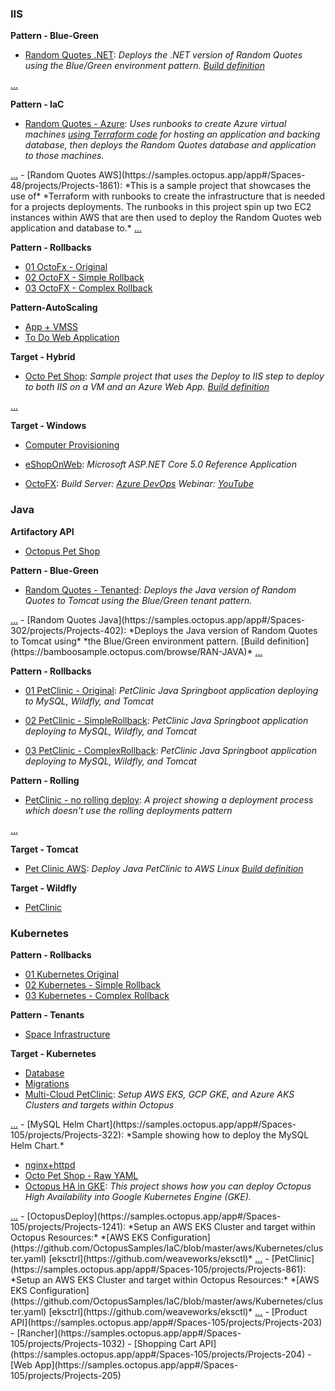 ### IIS

**Pattern - Blue-Green**
  - [Random Quotes .NET](https://samples.octopus.app/app#/Spaces-302/projects/Projects-542): *Deploys the .NET version of Random Quotes using the Blue/Green*<span class='collapse' id='more-iis-spaces-302-projects-542'> *environment pattern. [Build definition](https://bamboosample.octopus.com/browse/RAN-NET)*</span>
<span>
<a href='#more-iis-spaces-302-projects-542' data-toggle='collapse'> ...</a>
</span>

**Pattern - IaC**
  - [Random Quotes - Azure](https://samples.octopus.app/app#/Spaces-48/projects/Projects-1851): *Uses runbooks to create Azure virtual machines [using Terraform code](https://dev.azure.com/octopussamples/Terraform%20-%20RandomQuotes%20Azure/_git/Terraform%20-%20RandomQuotes%20Azure)*<span class='collapse' id='more-iis-spaces-48-projects-1851'> *for hosting an application and backing database, then deploys the Random Quotes database and application to those machines.*</span>
<span>
<a href='#more-iis-spaces-48-projects-1851' data-toggle='collapse'> ...</a>
</span>
  - [Random Quotes AWS](https://samples.octopus.app/app#/Spaces-48/projects/Projects-1861): *This is a sample project that showcases the use of*<span class='collapse' id='more-iis-spaces-48-projects-1861'> *Terraform with runbooks to create the infrastructure that is needed for a projects deployments. The runbooks in this project spin up two EC2 instances within AWS that are then used to deploy the Random Quotes web application and database to.*</span>
<span>
<a href='#more-iis-spaces-48-projects-1861' data-toggle='collapse'> ...</a>
</span>

**Pattern - Rollbacks**
  - [01 OctoFx - Original](https://samples.octopus.app/app#/Spaces-762/projects/Projects-1603)
  - [02 OctoFX - Simple Rollback](https://samples.octopus.app/app#/Spaces-762/projects/Projects-1604)
  - [03 OctoFX - Complex Rollback](https://samples.octopus.app/app#/Spaces-762/projects/Projects-1602)

**Pattern-AutoScaling**
  - [App + VMSS](https://samples.octopus.app/app#/Spaces-742/projects/Projects-1502)
  - [To Do Web Application](https://samples.octopus.app/app#/Spaces-742/projects/Projects-1466)

**Target - Hybrid**
  - [Octo Pet Shop](https://samples.octopus.app/app#/Spaces-342/projects/Projects-445): *Sample project that uses the Deploy to IIS step to*<span class='collapse' id='more-iis-spaces-342-projects-445'> *deploy to both IIS on a VM and an Azure Web App. [Build definition](https://app.circleci.com/pipelines/github/OctopusSamples/OctoPetShop)*</span>
<span>
<a href='#more-iis-spaces-342-projects-445' data-toggle='collapse'> ...</a>
</span>

**Target - Windows**
  - [Computer Provisioning](https://samples.octopus.app/app#/Spaces-202/projects/Projects-761)
  - [eShopOnWeb](https://samples.octopus.app/app#/Spaces-202/projects/Projects-1481): *Microsoft ASP.NET Core 5.0 Reference Application*
                    
  - [OctoFX](https://samples.octopus.app/app#/Spaces-202/projects/Projects-282): *Build Server: [Azure DevOps](https://dev.azure.com/octopussamples/octofx) Webinar: [YouTube](https://youtu.be/mLgeQRUlcl0)*
                    
### Java

**Artifactory API**
  - [Octopus Pet Shop](https://samples.octopus.app/app#/Spaces-622/projects/Projects-1061)

**Pattern - Blue-Green**
  - [Random Quotes - Tenanted](https://samples.octopus.app/app#/Spaces-302/projects/Projects-562): *Deploys the Java version of Random Quotes to Tomcat using*<span class='collapse' id='more-java-spaces-302-projects-562'> *the Blue/Green tenant pattern.*</span>
<span>
<a href='#more-java-spaces-302-projects-562' data-toggle='collapse'> ...</a>
</span>
  - [Random Quotes Java](https://samples.octopus.app/app#/Spaces-302/projects/Projects-402): *Deploys the Java version of Random Quotes to Tomcat using*<span class='collapse' id='more-java-spaces-302-projects-402'> *the Blue/Green environment pattern. [Build definition](https://bamboosample.octopus.com/browse/RAN-JAVA)*</span>
<span>
<a href='#more-java-spaces-302-projects-402' data-toggle='collapse'> ...</a>
</span>

**Pattern - Rollbacks**
  - [01 PetClinic - Original](https://samples.octopus.app/app#/Spaces-762/projects/Projects-1624): *PetClinic Java Springboot application deploying to MySQL, Wildfly, and Tomcat*
                    
  - [02 PetClinic - SimpleRollback](https://samples.octopus.app/app#/Spaces-762/projects/Projects-1625): *PetClinic Java Springboot application deploying to MySQL, Wildfly, and Tomcat*
                    
  - [03 PetClinic - ComplexRollback](https://samples.octopus.app/app#/Spaces-762/projects/Projects-1626): *PetClinic Java Springboot application deploying to MySQL, Wildfly, and Tomcat*
                    

**Pattern - Rolling**
  - [PetClinic - no rolling deploy](https://samples.octopus.app/app#/Spaces-45/projects/Projects-383): *A project showing a deployment process which doesn't use the*<span class='collapse' id='more-java-spaces-45-projects-383'> *rolling deployments pattern*</span>
<span>
<a href='#more-java-spaces-45-projects-383' data-toggle='collapse'> ...</a>
</span>

**Target - Tomcat**
  - [Pet Clinic AWS](https://samples.octopus.app/app#/Spaces-203/projects/Projects-371): *Deploy Java PetClinic to AWS Linux [Build definition](https://dev.azure.com/octopussamples/PetClinic/_build?definitionId=25)*
                    

**Target - Wildfly**
  - [PetClinic](https://samples.octopus.app/app#/Spaces-85/projects/Projects-141)
### Kubernetes

**Pattern - Rollbacks**
  - [01 Kubernetes Original](https://samples.octopus.app/app#/Spaces-762/projects/Projects-1641)
  - [02 Kubernetes - Simple Rollback](https://samples.octopus.app/app#/Spaces-762/projects/Projects-1642)
  - [03 Kubernetes - Complex Rollback](https://samples.octopus.app/app#/Spaces-762/projects/Projects-1643)

**Pattern - Tenants**
  - [Space Infrastructure](https://samples.octopus.app/app#/Spaces-682/projects/Projects-1301)

**Target - Kubernetes**
  - [Database](https://samples.octopus.app/app#/Spaces-105/projects/Projects-201)
  - [Migrations](https://samples.octopus.app/app#/Spaces-105/projects/Projects-241)
  - [Multi-Cloud PetClinic](https://samples.octopus.app/app#/Spaces-105/projects/Projects-1707): *Setup AWS EKS, GCP GKE, and Azure AKS Clusters and*<span class='collapse' id='more-kubernetes-spaces-105-projects-1707'> *targets within Octopus*</span>
<span>
<a href='#more-kubernetes-spaces-105-projects-1707' data-toggle='collapse'> ...</a>
</span>
  - [MySQL Helm Chart](https://samples.octopus.app/app#/Spaces-105/projects/Projects-322): *Sample showing how to deploy the MySQL Helm Chart.*
                    
  - [nginx+httpd](https://samples.octopus.app/app#/Spaces-105/projects/Projects-964)
  - [Octo Pet Shop - Raw YAML](https://samples.octopus.app/app#/Spaces-105/projects/Projects-302)
  - [Octopus HA in GKE](https://samples.octopus.app/app#/Spaces-105/projects/Projects-1822): *This project shows how you can deploy Octopus High Availability*<span class='collapse' id='more-kubernetes-spaces-105-projects-1822'> *into Google Kubernetes Engine (GKE).*</span>
<span>
<a href='#more-kubernetes-spaces-105-projects-1822' data-toggle='collapse'> ...</a>
</span>
  - [OctopusDeploy](https://samples.octopus.app/app#/Spaces-105/projects/Projects-1241): *Setup an AWS EKS Cluster and target within Octopus Resources:*<span class='collapse' id='more-kubernetes-spaces-105-projects-1241'> *[AWS EKS Configuration](https://github.com/OctopusSamples/IaC/blob/master/aws/Kubernetes/cluster.yaml)  [eksctrl](https://github.com/weaveworks/eksctl)*</span>
<span>
<a href='#more-kubernetes-spaces-105-projects-1241' data-toggle='collapse'> ...</a>
</span>
  - [PetClinic](https://samples.octopus.app/app#/Spaces-105/projects/Projects-861): *Setup an AWS EKS Cluster and target within Octopus Resources:*<span class='collapse' id='more-kubernetes-spaces-105-projects-861'> *[AWS EKS Configuration](https://github.com/OctopusSamples/IaC/blob/master/aws/Kubernetes/cluster.yaml)  [eksctrl](https://github.com/weaveworks/eksctl)*</span>
<span>
<a href='#more-kubernetes-spaces-105-projects-861' data-toggle='collapse'> ...</a>
</span>
  - [Product API](https://samples.octopus.app/app#/Spaces-105/projects/Projects-203)
  - [Rancher](https://samples.octopus.app/app#/Spaces-105/projects/Projects-1032)
  - [Shopping Cart API](https://samples.octopus.app/app#/Spaces-105/projects/Projects-204)
  - [Web App](https://samples.octopus.app/app#/Spaces-105/projects/Projects-205)
